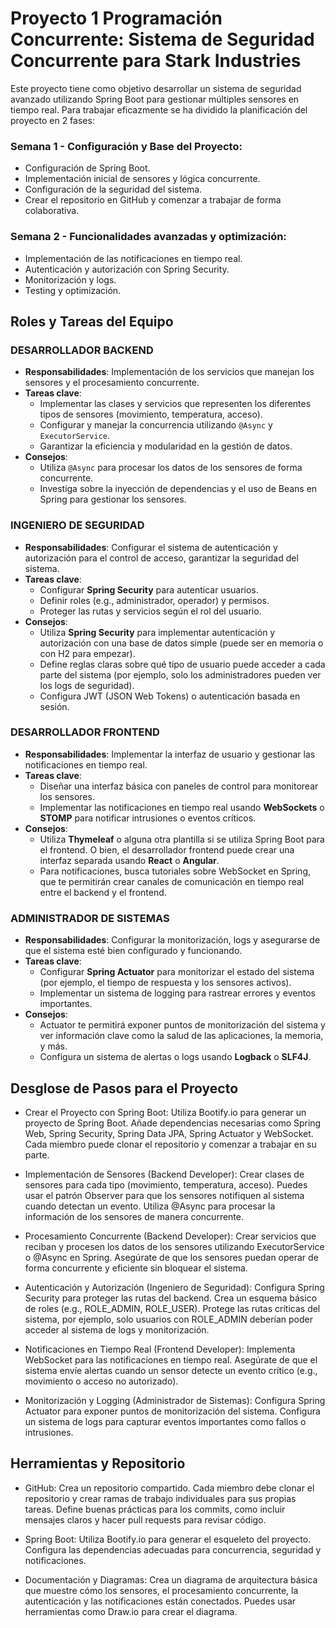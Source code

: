 # Proyecto 1 Programación Concurrente: Sistema de Seguridad Concurrente para Stark Industries
Este proyecto tiene como objetivo desarrollar un sistema de seguridad avanzado utilizando Spring Boot para gestionar múltiples sensores en tiempo real. 
Para trabajar eficazmente se ha dividido la planificación del proyecto en 2 fases:

### Semana 1 - Configuración y Base del Proyecto:
- Configuración de Spring Boot.
- Implementación inicial de sensores y lógica concurrente.
- Configuración de la seguridad del sistema.
- Crear el repositorio en GitHub y comenzar a trabajar de forma colaborativa.
### Semana 2 - Funcionalidades avanzadas y optimización:
- Implementación de las notificaciones en tiempo real.
- Autenticación y autorización con Spring Security.
- Monitorización y logs.
- Testing y optimización.

## Roles y Tareas del Equipo
### DESARROLLADOR BACKEND
- **Responsabilidades**: Implementación de los servicios que manejan los sensores y el procesamiento concurrente.
- **Tareas clave**:
    - Implementar las clases y servicios que representen los diferentes tipos de sensores (movimiento, temperatura, acceso).
    - Configurar y manejar la concurrencia utilizando `@Async` y `ExecutorService`.
    - Garantizar la eficiencia y modularidad en la gestión de datos.
- **Consejos**:
    - Utiliza `@Async` para procesar los datos de los sensores de forma concurrente.
    - Investiga sobre la inyección de dependencias y el uso de Beans en Spring para gestionar los sensores.

### INGENIERO DE SEGURIDAD
- **Responsabilidades**: Configurar el sistema de autenticación y autorización para el control de acceso, garantizar la seguridad del sistema.
- **Tareas clave**:
    - Configurar **Spring Security** para autenticar usuarios.
    - Definir roles (e.g., administrador, operador) y permisos.
    - Proteger las rutas y servicios según el rol del usuario.
- **Consejos**:
    - Utiliza **Spring Security** para implementar autenticación y autorización con una base de datos simple (puede ser en memoria o con H2 para empezar).
    - Define reglas claras sobre qué tipo de usuario puede acceder a cada parte del sistema (por ejemplo, solo los administradores pueden ver los logs de seguridad).
    - Configura JWT (JSON Web Tokens) o autenticación basada en sesión.
 
### DESARROLLADOR FRONTEND
- **Responsabilidades**: Implementar la interfaz de usuario y gestionar las notificaciones en tiempo real.
- **Tareas clave**:
    - Diseñar una interfaz básica con paneles de control para monitorear los sensores.
    - Implementar las notificaciones en tiempo real usando **WebSockets** o **STOMP** para notificar intrusiones o eventos críticos.
- **Consejos**:
    - Utiliza **Thymeleaf** o alguna otra plantilla si se utiliza Spring Boot para el frontend. O bien, el desarrollador frontend puede crear una interfaz separada usando **React** o **Angular**.
    - Para notificaciones, busca tutoriales sobre WebSocket en Spring, que te permitirán crear canales de comunicación en tiempo real entre el backend y el frontend.

### ADMINISTRADOR DE SISTEMAS
- **Responsabilidades**: Configurar la monitorización, logs y asegurarse de que el sistema esté bien configurado y funcionando.
- **Tareas clave**:
    - Configurar **Spring Actuator** para monitorizar el estado del sistema (por ejemplo, el tiempo de respuesta y los sensores activos).
    - Implementar un sistema de logging para rastrear errores y eventos importantes.
- **Consejos**:
    - Actuator te permitirá exponer puntos de monitorización del sistema y ver información clave como la salud de las aplicaciones, la memoria, y más.
    - Configura un sistema de alertas o logs usando **Logback** o **SLF4J**.

## Desglose de Pasos para el Proyecto
- Crear el Proyecto con Spring Boot:
Utiliza Bootify.io para generar un proyecto de Spring Boot. Añade dependencias necesarias como Spring Web, Spring Security, Spring Data JPA, Spring Actuator y WebSocket.
Cada miembro puede clonar el repositorio y comenzar a trabajar en su parte.

- Implementación de Sensores (Backend Developer):
Crear clases de sensores para cada tipo (movimiento, temperatura, acceso). Puedes usar el patrón Observer para que los sensores notifiquen al sistema cuando detectan un evento.
Utiliza @Async para procesar la información de los sensores de manera concurrente.

- Procesamiento Concurrente (Backend Developer):
Crear servicios que reciban y procesen los datos de los sensores utilizando ExecutorService o @Async en Spring.
Asegúrate de que los sensores puedan operar de forma concurrente y eficiente sin bloquear el sistema.

- Autenticación y Autorización (Ingeniero de Seguridad):
Configura Spring Security para proteger las rutas del backend.
Crea un esquema básico de roles (e.g., ROLE_ADMIN, ROLE_USER).
Protege las rutas críticas del sistema, por ejemplo, solo usuarios con ROLE_ADMIN deberían poder acceder al sistema de logs y monitorización.

- Notificaciones en Tiempo Real (Frontend Developer):
Implementa WebSocket para las notificaciones en tiempo real.
Asegúrate de que el sistema envíe alertas cuando un sensor detecte un evento crítico (e.g., movimiento o acceso no autorizado).

- Monitorización y Logging (Administrador de Sistemas):
Configura Spring Actuator para exponer puntos de monitorización del sistema.
Configura un sistema de logs para capturar eventos importantes como fallos o intrusiones.

## Herramientas y Repositorio 
- GitHub:
Crea un repositorio compartido. Cada miembro debe clonar el repositorio y crear ramas de trabajo individuales para sus propias tareas.
Define buenas prácticas para los commits, como incluir mensajes claros y hacer pull requests para revisar código.

- Spring Boot:
Utiliza Bootify.io para generar el esqueleto del proyecto. Configura las dependencias adecuadas para concurrencia, seguridad y notificaciones.

- Documentación y Diagramas:
Crea un diagrama de arquitectura básica que muestre cómo los sensores, el procesamiento concurrente, la autenticación y las notificaciones están conectados.
Puedes usar herramientas como Draw.io para crear el diagrama.


